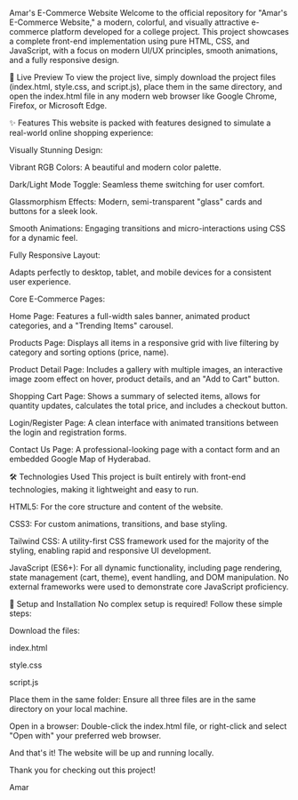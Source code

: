 Amar's E-Commerce Website
Welcome to the official repository for "Amar's E-Commerce Website," a modern, colorful, and visually attractive e-commerce platform developed for a college project. This project showcases a complete front-end implementation using pure HTML, CSS, and JavaScript, with a focus on modern UI/UX principles, smooth animations, and a fully responsive design.

🚀 Live Preview
To view the project live, simply download the project files (index.html, style.css, and script.js), place them in the same directory, and open the index.html file in any modern web browser like Google Chrome, Firefox, or Microsoft Edge.

✨ Features
This website is packed with features designed to simulate a real-world online shopping experience:

Visually Stunning Design:

Vibrant RGB Colors: A beautiful and modern color palette.

Dark/Light Mode Toggle: Seamless theme switching for user comfort.

Glassmorphism Effects: Modern, semi-transparent "glass" cards and buttons for a sleek look.

Smooth Animations: Engaging transitions and micro-interactions using CSS for a dynamic feel.

Fully Responsive Layout:

Adapts perfectly to desktop, tablet, and mobile devices for a consistent user experience.

Core E-Commerce Pages:

Home Page: Features a full-width sales banner, animated product categories, and a "Trending Items" carousel.

Products Page: Displays all items in a responsive grid with live filtering by category and sorting options (price, name).

Product Detail Page: Includes a gallery with multiple images, an interactive image zoom effect on hover, product details, and an "Add to Cart" button.

Shopping Cart Page: Shows a summary of selected items, allows for quantity updates, calculates the total price, and includes a checkout button.

Login/Register Page: A clean interface with animated transitions between the login and registration forms.

Contact Us Page: A professional-looking page with a contact form and an embedded Google Map of Hyderabad.

🛠️ Technologies Used
This project is built entirely with front-end technologies, making it lightweight and easy to run.

HTML5: For the core structure and content of the website.

CSS3: For custom animations, transitions, and base styling.

Tailwind CSS: A utility-first CSS framework used for the majority of the styling, enabling rapid and responsive UI development.

JavaScript (ES6+): For all dynamic functionality, including page rendering, state management (cart, theme), event handling, and DOM manipulation. No external frameworks were used to demonstrate core JavaScript proficiency.

🔧 Setup and Installation
No complex setup is required! Follow these simple steps:

Download the files:

index.html

style.css

script.js

Place them in the same folder: Ensure all three files are in the same directory on your local machine.

Open in a browser: Double-click the index.html file, or right-click and select "Open with" your preferred web browser.

And that's it! The website will be up and running locally.

Thank you for checking out this project!

Amar
